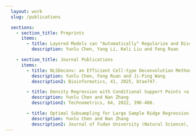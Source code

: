 ```yaml
---
  layout: work
  slug: /publications

  sections:
    - section_title: Preprints
      items:
        - title: Layered Models can "Automatically" Regularize and Discover Low-dimensional Structures via Feature Learning <a href="https://arxiv.org/abs/2310.11736">[arXiv]</a> <a href="https://github.com/tinachentc/kernel-learning-in-ridge-regression">[code]</a>
          description: Yunlu Chen, Yang Li, Keli Liu and Feng Ruan

    - section_title: Journal Publications
      items:
        - title: NLSDeconv: an Efficient Cell-type Deconvolution Method for Spatial Transcriptomics Data <a href="https://academic.oup.com/bioinformatics/article/41/1/btae747/7929808">[journal]</a> <a href="https://github.com/tinachentc/NLSDeconv">[code]</a>
          description: Yunlu Chen, Feng Ruan and Ji-Ping Wang
          description2: Bioinformatics, 41, 2025, btae747.

        - title: Density Regression with Conditional Support Points <a href="https://www.tandfonline.com/doi/full/10.1080/00401706.2022.2044384">[journal]</a>
          description: Yunlu Chen and Nan Zhang
          description2: Technometrics, 64, 2022, 396-408.

        - title: Optimal Subsampling for Large Sample Ridge Regression <a href="https://arxiv.org/abs/2204.04776">[arXiv]</a>
          description: Yunlu Chen and Nan Zhang
          description2: Journal of Fudan University (Natural Science), 61, 2022, 1-9.
---
```


<!-- ---
layout: work
title: Research
slug: /research
items:
  - title: Publication 1
    image:
      src: /assets/img/work/water.png
      alt: water
    description: The link to <a href="https://chen-yunlu.github.io/assets/img/profile-pic.jpg">Picture</a>

---

List of research
<br />
<br /> -->
